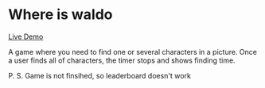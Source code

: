 # Where is waldo
[Live Demo](https://tolikatolika123.github.io/where-is-waldo/)


A game where you need to find one or several characters in a picture. Once a user finds all of characters, the timer stops and shows finding time.

P. S. Game is not finsihed, so leaderboard doesn't work
